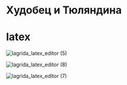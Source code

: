 # Худобец и Тюляндина
# latex 

![lagrida_latex_editor (5)](https://user-images.githubusercontent.com/114457517/200722230-22e28039-7e5a-4104-8735-8564595b4fc8.png)

![lagrida_latex_editor (8)](https://user-images.githubusercontent.com/114457517/200723402-092fb0e4-ecca-4c4e-8ad2-6473a053d7a5.png)

![lagrida_latex_editor (7)](https://user-images.githubusercontent.com/114457517/200722381-bce47fe6-66f4-4c35-b276-2f94dcabe86c.png)
